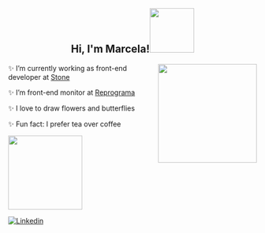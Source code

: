 <h2 align="center">Hi, I'm Marcela!<img src="https://media2.giphy.com/media/bcKmIWkUMCjVm/giphy.gif?cid=ecf05e472pj45zvu1cuh0m36eavcj9hzkh4gmb80nnxsgvad&rid=giphy.gif&ct=g" width="90"></h2>

<img align='right' src="https://user-images.githubusercontent.com/52415421/137996559-08da44da-a347-4946-b12e-8c875a6af95e.jpg" height="200">

<p>✨ I’m currently working as front-end developer at <a href="https://www.stone.com.br/">Stone</a></p>
<p>✨ I’m front-end monitor at <a href="https://reprograma.com.br/">Reprograma</a></p>
<p>✨ I love to draw flowers and butterflies</p>
<p>✨ Fun fact: I prefer tea over coffee</p>

<img height="150em" src="https://github-readme-stats.vercel.app/api/top-langs/?username=marcela093&layout=compact&langs_count=7&theme=dracula"/>

[![Linkedin](https://img.shields.io/badge/linkedin-%230077B5.svg?&style=for-the-badge&logo=linkedin&logoColor=white)](https://www.linkedin.com/in/marcela093/)
